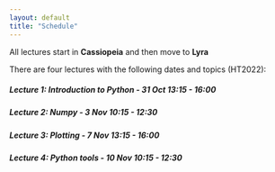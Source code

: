 ```yaml
---
layout: default
title: "Schedule"
---
```


All lectures start in **Cassiopeia** and then move to **Lyra**

There are four lectures with the following dates and topics (HT2022):

##### Lecture 1: Introduction to Python - 31 Oct 13:15 - 16:00
##### Lecture 2: Numpy - 3 Nov 10:15 - 12:30
##### Lecture 3: Plotting - 7 Nov 13:15 - 16:00
##### Lecture 4: Python tools - 10 Nov 10:15 - 12:30
